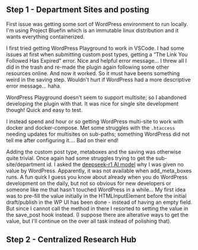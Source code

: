 ## Step 1 - Department Sites and posting

First issue was getting some sort of WordPress environment to run locally. I'm using Project Bluefin which is an immutable linux distribution and it wants everything containerized.

I first tried getting WordPress Playground to work in VSCode. I had some issues at first when submitting custom post types, getting a “The Link You Followed Has Expired” error. Nice and helpful error message... I threw all I did in the trash and re-made the plugin again following some other resources online. And now it worked. So it must have beens something weird in the saving step. Wouldn't hurt if WordPress had a more descriptive error message... haha.

WordPress Playground doesn't seem to support multisite; so I abandoned developing the plugin with that. It was nice for single site development though! Quick and easy to test.

I instead spend and hour or so getting WordPress multi-site to work with docker and docker-compose. Met some struggles with the `.htaccess` needing updates for multisites on sub-paths; something WordPress did not tell me after configuring it.... Bad on their end!

Adding the custom post type, metaboxes and the saving was otherwise quite trivial. Once again had some struggles trying to get the sub-site/department id. I asked the [deepseek-r1 AI model](https://ollama.com/library/deepseek-r1) why I was given no value by WordPress. Apparently, it was not available when add_meta_boxes runs. A fun quirk I guess you know about already when you do WordPress development on the daily, but not so obvious for new developers or someone like me that hasn't touched WordPress in a while... My first idea was to pre-fill the value initially in the HTMLInputElement before the initial draft/publish in the WP UI has been done - instead of having an empty field. But since I cannot call the method in there I resorted to setting the value in the save_post hook instead. (I suppose there are alterative ways to get the value, but I'll continue on the over all task instead of polishing that).

## Step 2 - Centralized Research Hub

